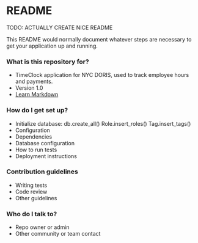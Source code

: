 # README #
TODO: ACTUALLY CREATE NICE README

This README would normally document whatever steps are necessary to get your application up and running.

### What is this repository for? ###

* TimeClock application for NYC DORIS, used to track employee hours and payments.
* Version 1.0
* [Learn Markdown](https://bitbucket.org/tutorials/markdowndemo)

### How do I get set up? ###

* Initialize database:
    db.create_all()
    Role.insert_roles()
    Tag.insert_tags()
* Configuration
* Dependencies
* Database configuration
* How to run tests
* Deployment instructions

### Contribution guidelines ###

* Writing tests
* Code review
* Other guidelines

### Who do I talk to? ###

* Repo owner or admin
* Other community or team contact